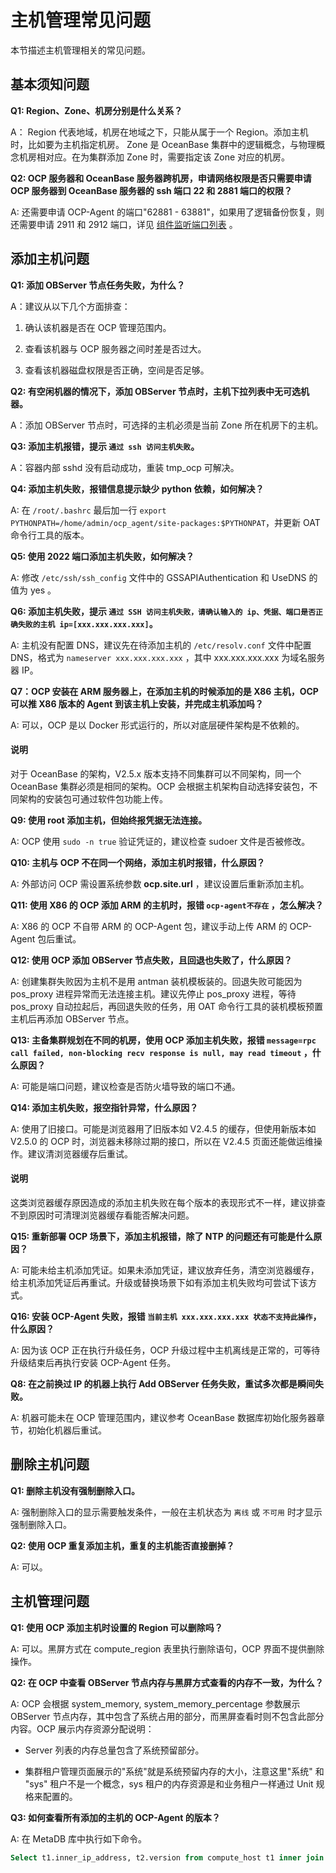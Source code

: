 主机管理常见问题
=============================

本节描述主机管理相关的常见问题。

基本须知问题
---------------------------

**Q1: Region、Zone、机房分别是什么关系？**

A： Region 代表地域，机房在地域之下，只能从属于一个 Region。添加主机时，比如要为主机指定机房。 Zone 是 OceanBase 集群中的逻辑概念，与物理概念机房相对应。在为集群添加 Zone 时，需要指定该 Zone 对应的机房。

**Q2: OCP 服务器和 OceanBase 服务器跨机房，申请网络权限是否只需要申请 OCP 服务器到 OceanBase 服务器的 ssh 端口 22 和 2881 端口的权限？**

A: 还需要申请 OCP-Agent 的端口"62881 - 63881"，如果用了逻辑备份恢复，则还需要申请 2911 和 2912 端口，详见 [组件监听端口列表](../../2100.appendix/400.component-listening-port-list.md) 。

添加主机问题
---------------------------

**Q1: 添加 OBServer 节点任务失败，为什么？**

A：建议从以下几个方面排查：

1. 确认该机器是否在 OCP 管理范围内。

2. 查看该机器与 OCP 服务器之间时差是否过大。

3. 查看该机器磁盘权限是否正确，空间是否足够。

**Q2: 有空闲机器的情况下，添加 OBServer 节点时，主机下拉列表中无可选机器。**

A：添加 OBServer 节点时，可选择的主机必须是当前 Zone 所在机房下的主机。

**Q3: 添加主机报错，提示 `通过 ssh 访问主机失败`。**

A：容器内部 sshd 没有启动成功，重装 tmp_ocp 可解决。

**Q4: 添加主机失败，报错信息提示缺少 python 依赖，如何解决？**

A: 在 `/root/.bashrc` 最后加一行 `export PYTHONPATH=/home/admin/ocp_agent/site-packages:$PYTHONPAT`，并更新 OAT 命令行工具的版本。

**Q5: 使用 2022 端口添加主机失败，如何解决？**

A: 修改 `/etc/ssh/ssh_config` 文件中的 GSSAPIAuthentication 和 UseDNS 的值为 yes 。

**Q6: 添加主机失败，提示 `通过 SSH 访问主机失败，请确认输入的 ip、凭据、端口是否正确失败的主机 ip=[xxx.xxx.xxx.xxx]`。**

A: 主机没有配置 DNS，建议先在待添加主机的 `/etc/resolv.conf` 文件中配置 DNS，格式为 `nameserver xxx.xxx.xxx.xxx` ，其中 xxx.xxx.xxx.xxx 为域名服务器 IP。

**Q7：OCP 安装在 ARM 服务器上，在添加主机的时候添加的是 X86 主机，OCP 可以推 X86 版本的 Agent 到该主机上安装，并完成主机添加吗？**

A: 可以，OCP 是以 Docker 形式运行的，所以对底层硬件架构是不依赖的。

  <main id="notice" type='explain'>
    <h4>说明</h4>
    <p>对于 OceanBase 的架构，V2.5.x 版本支持不同集群可以不同架构，同一个 OceanBase 集群必须是相同的架构。OCP 会根据主机架构自动选择安装包，不同架构的安装包可通过软件包功能上传。</p>
  </main>

**Q9: 使用 root 添加主机，但始终报凭据无法连接。**

A: OCP 使用 `sudo -n true` 验证凭证的，建议检查 sudoer 文件是否被修改。

**Q10: 主机与 OCP 不在同一个网络，添加主机时报错，什么原因？**

A: 外部访问 OCP 需设置系统参数 **ocp.site.url** ，建议设置后重新添加主机。

**Q11: 使用 X86 的 OCP 添加 ARM 的主机时，报错 `ocp-agent不存在` ，怎么解决？**

A: X86 的 OCP 不自带 ARM 的 OCP-Agent 包，建议手动上传 ARM 的 OCP-Agent 包后重试。

**Q12: 使用 OCP 添加 OBServer 节点失败，且回退也失败了，什么原因？**

A: 创建集群失败因为主机不是用 antman 装机模板装的。回退失败可能因为 pos_proxy 进程异常而无法连接主机。建议先停止 pos_proxy 进程，等待 pos_proxy 自动拉起后，再回退失败的任务，用 OAT 命令行工具的装机模板预置主机后再添加 OBServer 节点。

**Q13: 主备集群规划在不同的机房，使用 OCP 添加主机失败，报错 `message=rpc call failed, non-blocking recv response is null, may read timeout` ，什么原因？**

A: 可能是端口问题，建议检查是否防火墙导致的端口不通。

**Q14: 添加主机失败，报空指针异常，什么原因？**

A: 使用了旧接口。可能是浏览器用了旧版本如 V2.4.5 的缓存，但使用新版本如 V2.5.0 的 OCP 时，浏览器未移除过期的接口，所以在 V2.4.5 页面还能做运维操作。建议清浏览器缓存后重试。

  <main id="notice" type='explain'>
    <h4>说明</h4>
    <p>这类浏览器缓存原因造成的添加主机失败在每个版本的表现形式不一样，建议排查不到原因时可清理浏览器缓存看能否解决问题。</p>
  </main>

**Q15: 重新部署 OCP 场景下，添加主机报错，除了 NTP 的问题还有可能是什么原因？**

A: 可能未给主机添加凭证。如果未添加凭证，建议放弃任务，清空浏览器缓存，给主机添加凭证后再重试。升级或替换场景下如有添加主机失败均可尝试下该方式。

**Q16: 安装 OCP-Agent 失败，报错 `当前主机 xxx.xxx.xxx.xxx 状态不支持此操作`，什么原因？**

A: 因为该 OCP 正在执行升级任务，OCP 升级过程中主机离线是正常的，可等待升级结束后再执行安装 OCP-Agent 任务。

**Q8: 在之前换过 IP 的机器上执行 Add OBServer 任务失败，重试多次都是瞬间失败。**

A: 机器可能未在 OCP 管理范围内，建议参考 OceanBase 数据库初始化服务器章节，初始化机器后重试。

删除主机问题
---------------------------

**Q1: 删除主机没有强制删除入口。**

A: 强制删除入口的显示需要触发条件，一般在主机状态为 `离线` 或 `不可用` 时才显示强制删除入口。

**Q2: 使用 OCP 重复添加主机，重复的主机能否直接删掉？**

A: 可以。

主机管理问题
---------------------------

**Q1: 使用 OCP 添加主机时设置的 Region 可以删除吗？**

A: 可以。黑屏方式在 compute_region 表里执行删除语句，OCP 界面不提供删除操作。

**Q2: 在 OCP 中查看 OBServer 节点内存与黑屏方式查看的内存不一致，为什么？**

A: OCP 会根据 system_memory, system_memory_percentage 参数展示 OBServer 节点内存，其中包含了系统占用的部分，而黑屏查看时则不包含此部分内容。OCP 展示内存资源分配说明：

* Server 列表的内存总量包含了系统预留部分。

* 集群租户管理页面展示的"系统"就是系统预留内存的大小，注意这里"系统" 和 "sys" 租户不是一个概念，sys 租户的内存资源是和业务租户一样通过 Unit 规格来配置的。

**Q3: 如何查看所有添加的主机的 OCP-Agent 的版本？**

A: 在 MetaDB 库中执行如下命令。

```sql
Select t1.inner_ip_address, t2.version from compute_host t1 inner join compute_host_agent t2 on t1.id = t2.host_id;
```

